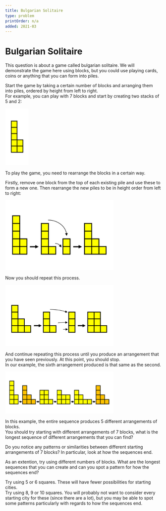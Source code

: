 ```yaml
---
title: Bulgarian Solitaire
type: problem
printOrder: n/a
added: 2021-03
---
```


# Bulgarian Solitaire

This question is about a game called bulgarian solitaire. We will demonstrate the game here using blocks, but you could use playing cards, coins or anything that you can form into piles.

Start the game by taking a certain number of blocks and arranging them into piles, ordered by height from left to right.  
For example, you can play with 7 blocks and start by creating two stacks of 5 and 2:

<img src="../../images/bulgarian-solitaire-01.png" width=75>

To play the game, you need to rearrange the blocks in a certain way.

Firstly, remove one block from the top of each existing pile and use these to form a new one. Then rearrange the new piles to be in height order from left to right:

<img src="../../images/bulgarian-solitaire-02.png" width=350>

Now you should repeat this process.

<img src="../../images/bulgarian-solitaire-03.png" width=350>

And continue repeating this process until you produce an arrangement that you have seen previously. At this point, you should stop.  
In our example, the sixth arrangement produced is that same as the second.

<img src="../../images/bulgarian-solitaire-04.png" width=350>

In this example, the entire sequence produces 5 different arrangements of blocks.  
You should try starting with different arrangements of 7 blocks, what is the longest sequence of different arrangements that you can find?

Do you notice any patterns or similarities between different starting arrangements of 7 blocks? In particular, look at how the sequences end.

As an extention, try using different numbers of blocks. What are the longest sequences that you can create and can you spot a pattern for how the sequences end?

Try using 5 or 6 squares. These will have fewer possibilities for starting cities.  
Try using 8, 9 or 10 squares. You will probably not want to consider every starting city for these (since there are a lot), but you may be able to spot some patterns particularly with regards to how the sequences end.
